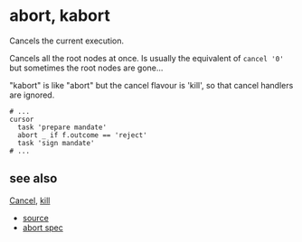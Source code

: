 
# abort, kabort

Cancels the current execution.

Cancels all the root nodes at once. Is usually the equivalent of
`cancel '0'` but sometimes the root nodes are gone...

"kabort" is like "abort" but the cancel flavour is 'kill', so that
cancel handlers are ignored.

```
# ...
cursor
  task 'prepare mandate'
  abort _ if f.outcome == 'reject'
  task 'sign mandate'
# ...
```

## see also

[Cancel](cancel.md), [kill](cancel.md)


* [source](https://github.com/floraison/flor/tree/master/lib/flor/punit/abort.rb)
* [abort spec](https://github.com/floraison/flor/tree/master/spec/punit/abort_spec.rb)

